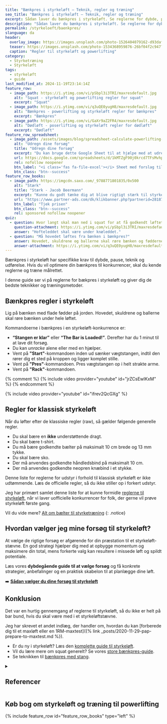 ```yaml
---
title: "Bænkpres i styrkeløft – Teknik, regler og træning"
seo_title: "Bænkpres i styrkeløft – Teknik, regler og træning"
excerpt: Sådan laver du bænkpres i styrkeløft. Se reglerne for dybde, pause, udførelse og de bedste teknikker til at løfte tungt i konkurrence.
description: "Sådan laver du bænkpres i styrkeløft. Se reglerne for dybde, pause, udførelse og de bedste teknikker til at løfte tungt i konkurrence."
permalink: /styrkeloeft/baenkpres/
slanguage: da
header:
  overlay_image: https://images.unsplash.com/photo-1526404079162-d93dafdeef3e?q=60&w=1200&h=630&auto=format&fit=crop&ixlib=rb-4.0.3&ixid=M3wxMjA3fDB8MHxwaG90by1wYWdlfHx8fGVufDB8fHx8fA%3D%3D
  teaser: https://images.unsplash.com/photo-1534368959876-26bf04f2c947?q=60&w=400&h=300&auto=format&fit=crop&ixlib=rb-4.0.3&ixid=M3wxMjA3fDB8MHxwaG90by1wYWdlfHx8fGVufDB8fHx8fA%3D%3D
  caption: "Regler til styrkeløft og powerlifting"
category:
  - Styrketræning
  - Styrkeløft
tags:
  - styrkeløft
  - guide
last_modified_at: 2024-11-19T23:14:14Z
feature_row:
  - image_path: https://i.ytimg.com/vi/pSbpl3i3TRI/maxresdefault.jpg
    alt: "Squat - styrkeløft og powerlifting regler for squat"
    excerpt: "Squat"
  - image_path: https://i.ytimg.com/vi/q3uQE0yugH8/maxresdefault.jpg
    alt: "Bænkpres - powerlifting og styrkeløft regler for bænkpres"
    excerpt: "Bænkpres"
  - image_path: https://i.ytimg.com/vi/GaXr9aZ2FR4/maxresdefault.jpg
    alt: "Dødløft - poserlifting og styrkeløft regler for dødløft"
    excerpt: "Dødløft"
feature_row_spreadsheet:
  - image_path: /assets/images/blog/spreadsheet-calculate-powerlifting-attempts.png
    alt: "Udregn dine forsøg"
    title: "Udregn dine forsøg"
    excerpt: "Du kan bruge dette Google Sheet til at hjælpe med at udregne dine tre forsøg til dit styrkeløftstævne."
    url: https://docs.google.com/spreadsheets/d/1kMTZgF90j0krcd7TFsMvhpsI0fCo1fqSwNXHOmJKKYA/copy?usp=sharing
    rel: nofollow noopener
    btn_label: "<i class='fas fa-file-excel'></i> Sheet med forslag til forsøg"
    btn_class: "btn--success"
feature_row_books:
  - image_path: https://imgcdn.saxo.com/_9788771801835/0x500
    alt: "Stærk"
    title: "Stærk - Jacob Beermann"
    excerpt: "Kunne du godt tænke dig at blive rigtigt stærk til styrkeløft og powerlifting, så har en af Danmarks bedste styrkeløftere Jacob Beermann skrevet bogen _Stærk_. Her får du en god og grundig introduktion til, hvordan man bliver stærk. Med i købet får du et fremragende program målrettet på powerlifting."
    url: "https://www.partner-ads.com/dk/klikbanner.php?partnerid=28187&bannerid=43264&htmlurl=https://www.saxo.com/dk/staerk_jacob-beermann_haeftet_9788771801835"
    btn_label: "Tjek prisen"
    btn_class: "btn--success"
    rel: sponsored nofollow noopener
quiz:
  - question: Hvor langt skal man ned i squat for at få godkendt løftet?
    question-attachment: https://i.ytimg.com/vi/pSbpl3i3TRI/maxresdefault.jpg
    answer: "Hofteleddet skal være under knæleddet."
  - question: "Må hovedet løftes fra bænken i bænkpres?"
    answer: Hovedet, skuldrene og ballerne skal røre bænken og fødderne skal være flade i gulvet.
    answer-attachment: https://i.ytimg.com/vi/q3uQE0yugH8/maxresdefault.jpg
---
```


Bænkpres i styrkeløft har specifikke krav til dybde, pause, teknik og udførelse. Hvis du vil optimere din bænkpres til konkurrencer, skal du kende reglerne og træne målrettet.

I denne guide ser vi på reglerne for bækpres i styrkeløft og giver dig de bedste teknikker og træningsmetoder.

## Bænkpres regler i styrkeløft

Lig på bænken med flade fødder på jorden. Hovedet, skuldrene og ballerne skal røre bænken under hele løftet.

Kommandoerne i bænkpres i en styrkeløft-konkurrence er:

- **“Stangen er klar”** eller **“The Bar is Loaded!”**. Derefter har du 1 minut til at lave dit forsøg.
- Du kan _unracke_ alene eller med en hjælper.
- Vent på **"Start"**-kommandoen inden ud sænker vægtstangen, indtil den rører dig et sted på kroppen og ligger komplet stille.
- Vent på **"Pres"**-kommandoen. Pres vægtstangen op i helt strakte arme.
- Vent på **"Rack"**-kommandoen.

{% comment %}
{% include video provider="youtube" id="jrZCsEwlKxM" %}
{% endcomment %}

{% include video provider="youtube" id="ifrev2QcGXg" %}

## Regler for klassisk styrkeløft

Når du løfter efter de klassiske regler (raw), så gælder følgende generelle regler.

- Du skal bære en **ikke** understøttende dragt.
- Du skal bære t-shirt.
- Du må bære godkendte bælter på maksimalt 10 cm brede og 13 mm tykke.
- Du skal bære sko.
- Der må anvendes godkendte håndledsbind på maksimalt 10 cm.
- Der må anvendes godkendte neopren knæbind i et stykke.

Denne liste for reglerne for udstyr i forhold til klassisk styrkeløft er ikke udtømmende. Læs de officielle regler, så du ikke stiller op i forkert udstyr.

Jeg har primært samlet denne liste for at kunne formidle [reglerne til styrkeløft](/powerlifting-rules/), når vi laver uofficielle konkurrencer for folk, der gerne vil prøve styrkeløft første gang.

Vil du vide mere? [Alt om bælter til styrketræning](/baelte-styrketraening/)
{: .notice}

## Hvordan vælger jeg mine forsøg til styrkeløft?

At vælge de rigtige forsøg er afgørende for din præstation til et styrkeløft-stævne. En god strategi hjælper dig med at opbygge momentum og maksimere din total, mens forkerte valg kan resultere i missede løft og spildt potentiale.

Læs vores **dybdegående guide til at vælge forsøg** og få konkrete strategier, anbefalinger og en praktisk skabelon til at planlægge dine løft.

➡️ **[Sådan vælger du dine forsøg til styrkeløft](/styrkeloeft-vaelg-forsoeg/)**

## Konklusion

Det var en hurtig gennemgang af reglerne til styrkeløft, så du ikke er helt på bar bund, hvis du skal være med i et styrkeløftstævne.

Jeg har skrevet et andet indlæg, der handler om, hvordan du kan [forberede dig til et maxløft eller en 1RM-maxtest]({% link _posts/2020-11-29-pap-prepare-to-maxtest.md %}).

- Er du ny i styrkeløft? Læs den [komplette guide til styrkeløft](/styrkeloeft/).
- Vil du lære mere om squat generelt? Se vores [store bænkpres-guide](/baenkpres/).
- Se teknikken til [bænkpres med stang](/oevelse/baenkpres/).

<details markdown="1" class="references">
  <summary><h2 id="references">Referencer</h2></summary>

- [The International Powerlifting Federation. Tekniske Regler 2019](https://filer.styrke.dk/Tekniske_regler_IPF_2019.pdf)
</details>

## Køb bog om styrkeløft og træning til powerlifting

{% include feature_row id="feature_row_books" type="left" %}
